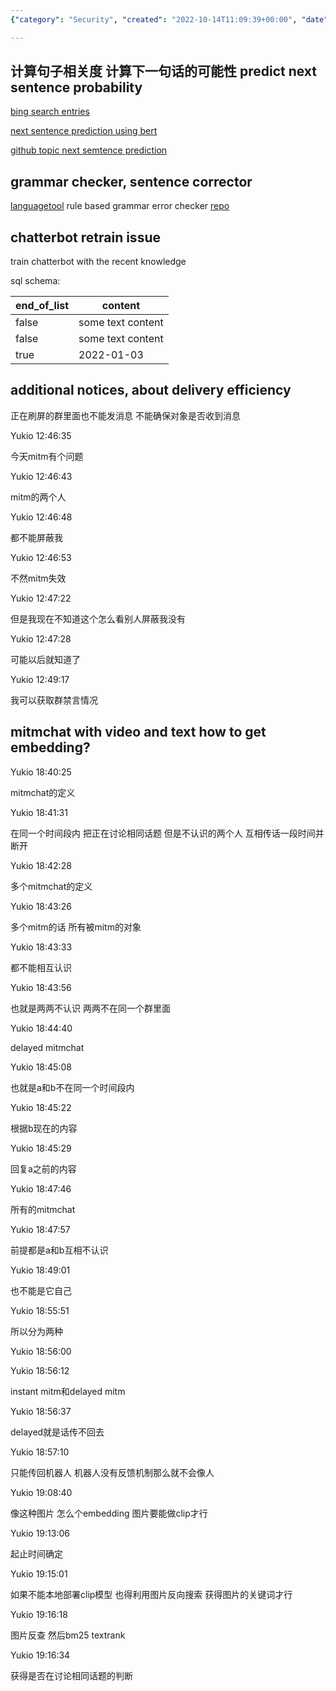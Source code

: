 ```yaml
---
{"category": "Security", "created": "2022-10-14T11:09:39+00:00", "date": "2022-10-14 11:09:39", "description": "Yukio explores delayed MITM attacks, utilizing image embeddings and reverse search to identify instances where strangers inadvertently discuss the same topic prior to disconnecting.", "modified": "2022-10-27T13:22:44+08:00", "tags": ["MITM attacks", "Delayed MITM", "Image embeddings", "Reverse search", "Topic detection", "Strangers communication", "Unknowingly discussing topics"], "title": "mitmchat"}

---
```


## 计算句子相关度 计算下一句话的可能性 predict next sentence probability

[bing search entries](https://cn.bing.com/search?q=predict+next+sentence+probability&form=QBLH&sp=-1&pq=predict+next+sentence+probabilit&sc=8-32&qs=n&sk=&cvid=7BFC0E30DD634E3EAD7B0A769634C98C&ghsh=0&ghacc=0&ghpl=)

[next sentence prediction using bert](https://www.geeksforgeeks.org/next-sentence-prediction-using-bert/)

[github topic next semtence prediction](https://github.com/topics/next-sentence-prediction)

## grammar checker, sentence corrector

[languagetool](https://languagetool.org) rule based grammar error checker [repo](https://github.com/languagetool-org/languagetool)

## chatterbot retrain issue

train chatterbot with the recent knowledge

sql schema:

| end_of_list | content |
|-------------|---------|
|  false      |  some text content    |
|  false      |  some text content    |
|  true       |    2022-01-03 |

## additional notices, about delivery efficiency

正在刷屏的群里面也不能发消息 不能确保对象是否收到消息

Yukio 12:46:35

今天mitm有个问题

Yukio 12:46:43

mitm的两个人

Yukio 12:46:48

都不能屏蔽我

Yukio 12:46:53

不然mitm失效

Yukio 12:47:22

但是我现在不知道这个怎么看别人屏蔽我没有

Yukio 12:47:28

可能以后就知道了

Yukio 12:49:17

我可以获取群禁言情况

## mitmchat with video and text how to get embedding?

Yukio 18:40:25

mitmchat的定义

Yukio 18:41:31

在同一个时间段内 把正在讨论相同话题 但是不认识的两个人 互相传话一段时间并断开

Yukio 18:42:28

多个mitmchat的定义

Yukio 18:43:26

多个mitm的话 所有被mitm的对象

Yukio 18:43:33

都不能相互认识

Yukio 18:43:56

也就是两两不认识 两两不在同一个群里面

Yukio 18:44:40

delayed mitmchat

Yukio 18:45:08

也就是a和b不在同一个时间段内

Yukio 18:45:22

根据b现在的内容

Yukio 18:45:29

回复a之前的内容

Yukio 18:47:46

所有的mitmchat

Yukio 18:47:57

前提都是a和b互相不认识

Yukio 18:49:01

也不能是它自己

Yukio 18:55:51

所以分为两种

Yukio 18:56:00

Yukio 18:56:12

instant mitm和delayed mitm

Yukio 18:56:37

delayed就是话传不回去

Yukio 18:57:10

只能传回机器人 机器人没有反馈机制那么就不会像人

Yukio 19:08:40

像这种图片 怎么个embedding 图片要能做clip才行

Yukio 19:13:06

起止时间确定

Yukio 19:15:01

如果不能本地部署clip模型 也得利用图片反向搜索 获得图片的关键词才行

Yukio 19:16:18

图片反查 然后bm25 textrank

Yukio 19:16:34

获得是否在讨论相同话题的判断
